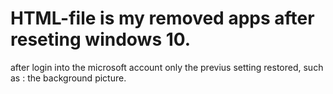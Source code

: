 # HTML-file is my removed apps after reseting windows 10.
after login into the microsoft account only the previus setting restored, such as : the background picture.
